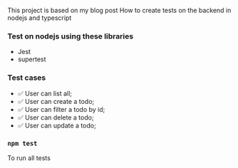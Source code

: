 This project is based on my blog post How to create tests on the backend in nodejs and typescript

### Test on nodejs using these libraries

- Jest
- supertest

### Test cases

- ✅ User can list all;
- ✅ User can create a todo;
- ✅ User can filter a todo by id;
- ✅ User can delete a todo;
- ✅ User can update a todo;

### `npm test`

To run all tests
